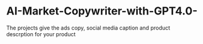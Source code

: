# AI-Market-Copywriter-with-GPT4.0-
The projects give the ads copy, social media caption and product descrption for your product 

